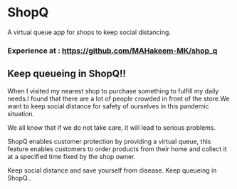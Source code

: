 # ShopQ

A virtual queue app for shops to keep social distancing.

### Experience at : https://github.com/MAHakeem-MK/shop_q

## Keep queueing in ShopQ!!
When I visited my nearest shop to purchase something to fulfill my daily needs.I found that there are a lot of people crowded in front of the store.We want to keep social distance for safety of ourselves in this pandemic situation.

We all know that if we do not take care, it will lead to serious problems. 

ShopQ enables customer protection by providing a virtual queue, this feature enables customers to order products from their home and collect it at a specified time fixed by the shop owner. 

Keep social distance and save yourself from disease.
Keep queueing in ShopQ..

